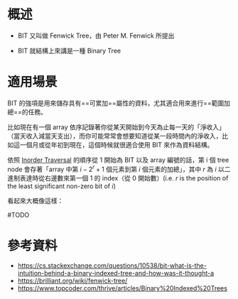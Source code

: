# 概述

- BIT 又叫做 Fenwick Tree，由 Peter M. Fenwick 所提出

- BIT 就結構上來講是一種 Binary Tree

# 適用場景

BIT 的強項是用來儲存具有==可累加==屬性的資料，尤其適合用來進行==範圍加總==的任務。

比如現在有一個 array 依序記錄著你從某天開始到今天為止每一天的「淨收入」（當天收入減當天支出），而你可能常常會想要知道從某一段時間內的淨收入，比如這一個月或從年初到現在，這個時候就很適合使用 BIT 來作為資料結構。

依照 [Inorder Traversal](</Data Structures & Algorithms/Tree Traversal.md#DFS - Inorder Traversal>) 的順序從 1 開始為 BIT 以及 array 編號的話，第 i 個 tree node 會存著「array 中第 $i-2^r+1$ 個元素到第 $i$ 個元素的加總」，其中 $r$ 為 $i$ 以二進制表達時從右邊數來第一個 1 的 index（從 0 開始數）(i.e. $r$ is the position of the least significant non-zero bit of $i$)

看起來大概像這樣：

#TODO 

# 參考資料

- <https://cs.stackexchange.com/questions/10538/bit-what-is-the-intuition-behind-a-binary-indexed-tree-and-how-was-it-thought-a>
- <https://brilliant.org/wiki/fenwick-tree/>
- <https://www.topcoder.com/thrive/articles/Binary%20Indexed%20Trees>
